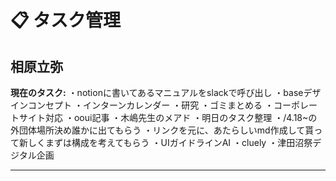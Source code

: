 # 📋 タスク管理

## 相原立弥

**現在のタスク:**
・notionに書いてあるマニュアルをslackで呼び出し
・baseデザインコンセプト
・インターンカレンダー
・研究
・ゴミまとめる
・コーポレートサイト対応
・ooui記事
・木嶋先生のメアド
・明日のタスク整理
・/4.18~の外団体場所決め誰かに出てもらう
・リンクを元に、あたらしいmd作成して貰って新しくまずは構成を考えてもらう
・UIガイドラインAI
・cluely
・津田沼祭デジタル企画

---

